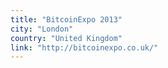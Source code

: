 ```yaml
---
title: "BitcoinExpo 2013"
city: "London"
country: "United Kingdom"
link: "http://bitcoinexpo.co.uk/"
---
```

